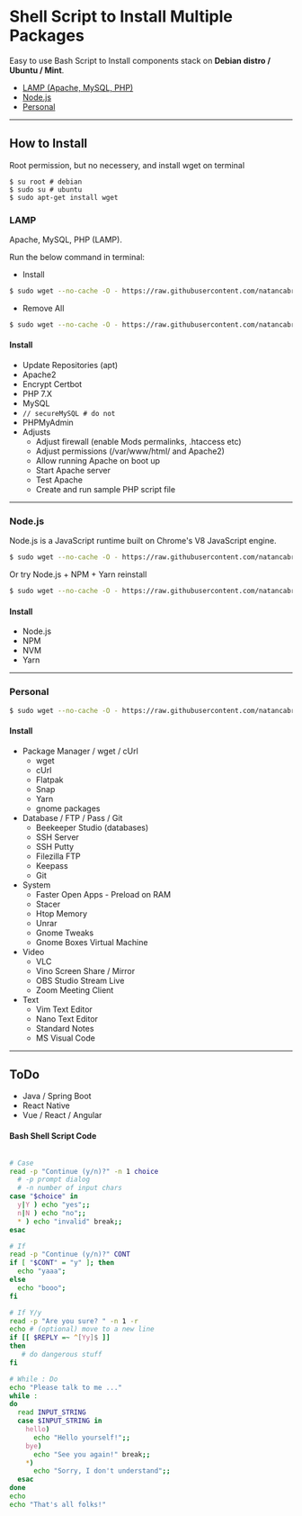 # Shell Script to Install Multiple Packages
Easy to use Bash Script to Install components stack on **Debian distro / Ubuntu / Mint**. 

* [LAMP (Apache, MySQL, PHP)](#lamp)
* [Node.js](#nodejs)
* [Personal](#personal)

----

## How to Install 

Root permission, but no necessery, and install wget on terminal

```
$ su root # debian
$ sudo su # ubuntu
$ sudo apt-get install wget
```

### LAMP
Apache, MySQL, PHP (LAMP).

Run the below command in terminal:

* Install 
```bash
$ sudo wget --no-cache -O - https://raw.githubusercontent.com/natancabral/shell-script-to-install-multiple-packages/main/run/lamp.sh | bash
```

* Remove All

```bash
$ sudo wget --no-cache -O - https://raw.githubusercontent.com/natancabral/shell-script-to-install-multiple-packages/main/run/uninstall-lamp.sh | bash
```

#### Install

* Update Repositories (apt)
* Apache2
* Encrypt Certbot
* PHP 7.X
* MySQL
* ```// secureMySQL # do not```
* PHPMyAdmin
* Adjusts
  * Adjust firewall (enable Mods permalinks, .htaccess etc)
  * Adjust permissions (/var/www/html/ and Apache2)
  * Allow running Apache on boot up
  * Start Apache server
  * Test Apache
  * Create and run sample PHP script file

---

### Node.js
Node.js is a JavaScript runtime built on Chrome's V8 JavaScript engine.
```bash
$ sudo wget --no-cache -O - https://raw.githubusercontent.com/natancabral/shell-script-to-install-multiple-packages/main/run/node-js.sh | bash
```
Or try Node.js + NPM + Yarn reinstall
```bash
$ sudo wget --no-cache -O - https://raw.githubusercontent.com/natancabral/shell-script-to-install-multiple-packages/main/run/node-js-npm-yarn-reinstall.sh | bash
```

#### Install

* Node.js
* NPM
* NVM
* Yarn

---

### Personal
```bash
$ sudo wget --no-cache -O - https://raw.githubusercontent.com/natancabral/shell-script-to-install-multiple-packages/main/run/personal.sh | bash
```
#### Install

* Package Manager / wget / cUrl
  * wget
  * cUrl
  * Flatpak
  * Snap
  * Yarn
  * gnome packages
* Database / FTP / Pass / Git
  * Beekeeper Studio (databases)
  * SSH Server
  * SSH Putty 
  * Filezilla FTP
  * Keepass
  * Git
* System
  * Faster Open Apps - Preload on RAM
  * Stacer
  * Htop Memory
  * Unrar
  * Gnome Tweaks
  * Gnome Boxes Virtual Machine
* Video
  * VLC
  * Vino Screen Share / Mirror
  * OBS Studio Stream Live
  * Zoom Meeting Client
* Text
  * Vim Text Editor
  * Nano Text Editor
  * Standard Notes
  * MS Visual Code
  

---

## ToDo
* Java / Spring Boot
* React Native
* Vue / React / Angular

#### Bash Shell Script Code

```bash

# Case
read -p "Continue (y/n)?" -n 1 choice 
  # -p prompt dialog
  # -n number of input chars 
case "$choice" in 
  y|Y ) echo "yes";;
  n|N ) echo "no";;
  * ) echo "invalid" break;;
esac

# If
read -p "Continue (y/n)?" CONT
if [ "$CONT" = "y" ]; then
  echo "yaaa";
else
  echo "booo";
fi

# If Y/y
read -p "Are you sure? " -n 1 -r
echo # (optional) move to a new line
if [[ $REPLY =~ ^[Yy]$ ]]
then
   # do dangerous stuff
fi

# While : Do
echo "Please talk to me ..."
while :
do
  read INPUT_STRING
  case $INPUT_STRING in
    hello) 
      echo "Hello yourself!";;
    bye)
      echo "See you again!" break;;
    *) 
      echo "Sorry, I don't understand";;
  esac
done
echo 
echo "That's all folks!"
```
